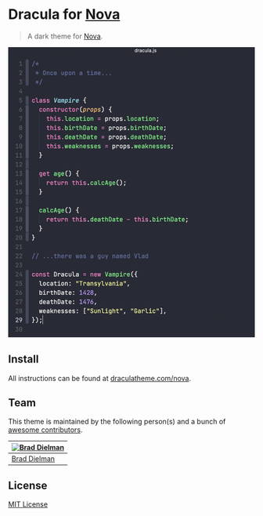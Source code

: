 # Dracula for [Nova](https://nova.app)

> A dark theme for [Nova](https://nova.app).

![Screenshot](./screenshot.png)

## Install

All instructions can be found at [draculatheme.com/nova](https://draculatheme.com/nova).

## Team

This theme is maintained by the following person(s) and a bunch of [awesome contributors](https://github.com/dracula/nova/graphs/contributors).

| [![Brad Dielman](https://avatars1.githubusercontent.com/u/94547?v=3&s=70)](https://github.com/bdielman) |
| ------------------------------------------------------------------------------------------------------- |
| [Brad Dielman](https://github.com/bdielman)                                                             |

## License

[MIT License](./LICENSE)
